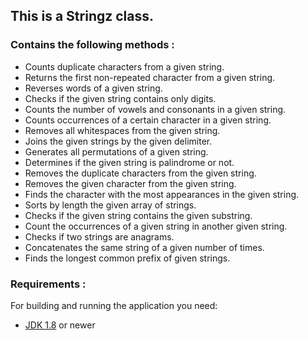 ## This is a Stringz class.

### Contains the following methods : 
   - Counts duplicate characters from a given string.
   - Returns the first non-repeated character from a given string.
   - Reverses words of a given string.
   - Checks if the given string contains only digits.
   - Counts the number of vowels and consonants in a given string.
   - Counts occurrences of a certain character in a given string.
   - Removes all whitespaces from the given string.
   - Joins the given strings by the given delimiter.
   - Generates all permutations of a given string.
   - Determines if the given string is palindrome or not.
   - Removes the duplicate characters from the given string.
   - Removes the given character from the given string.
   - Finds the character with the most appearances in the given string.
   - Sorts by length the given array of strings.
   - Checks if the given string contains the given substring.
   - Count the occurrences of a given string in another given string.
   - Checks if two strings are anagrams.
   - Concatenates the same string of a given number of times.
   - Finds the longest common prefix of given strings.

### Requirements : 
For building and running the application you need:

- [JDK 1.8](https://www.oracle.com/tr/java/technologies/javase-downloads.html) or newer

